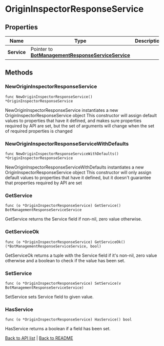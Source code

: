 # OriginInspectorResponseService

## Properties

Name | Type | Description | Notes
------------ | ------------- | ------------- | -------------
**Service** | Pointer to [**BotManagementResponseServiceService**](BotManagementResponseServiceService.md) |  | [optional] 

## Methods

### NewOriginInspectorResponseService

`func NewOriginInspectorResponseService() *OriginInspectorResponseService`

NewOriginInspectorResponseService instantiates a new OriginInspectorResponseService object
This constructor will assign default values to properties that have it defined,
and makes sure properties required by API are set, but the set of arguments
will change when the set of required properties is changed

### NewOriginInspectorResponseServiceWithDefaults

`func NewOriginInspectorResponseServiceWithDefaults() *OriginInspectorResponseService`

NewOriginInspectorResponseServiceWithDefaults instantiates a new OriginInspectorResponseService object
This constructor will only assign default values to properties that have it defined,
but it doesn't guarantee that properties required by API are set

### GetService

`func (o *OriginInspectorResponseService) GetService() BotManagementResponseServiceService`

GetService returns the Service field if non-nil, zero value otherwise.

### GetServiceOk

`func (o *OriginInspectorResponseService) GetServiceOk() (*BotManagementResponseServiceService, bool)`

GetServiceOk returns a tuple with the Service field if it's non-nil, zero value otherwise
and a boolean to check if the value has been set.

### SetService

`func (o *OriginInspectorResponseService) SetService(v BotManagementResponseServiceService)`

SetService sets Service field to given value.

### HasService

`func (o *OriginInspectorResponseService) HasService() bool`

HasService returns a boolean if a field has been set.


[Back to API list](../README.md#documentation-for-api-endpoints) | [Back to README](../README.md)
